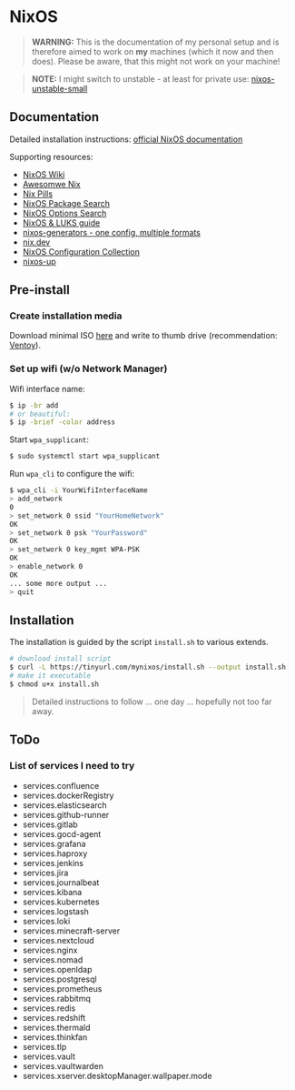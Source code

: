 # NixOS

> **WARNING:** This is the documentation of my personal setup and is therefore
aimed to work on **my** machines (which it now and then does). Please be aware,
that this might not work on your machine!

> **NOTE:** I might switch to unstable - at least for private use:
[nixos-unstable-small](https://channels.nixos.org/?prefix=nixos-unstable-small/)

## Documentation

Detailed installation instructions:
[official NixOS documentation](https://nixos.org/manual/nixos/stable)

Supporting resources:
- [NixOS Wiki](https://nixos.wiki/)
- [Awesomwe Nix](https://nix-community.github.io/awesome-nix/)
- [Nix Pills](https://nixos.org/guides/nix-pills/)
- [NixOS Package Search](https://search.nixos.org/packages)
- [NixOS Options Search](https://search.nixos.org/options)
- [NixOS & LUKS guide](https://gist.github.com/martijnvermaat/76f2e24d0239470dd71050358b4d5134#file-nixos-md)
- [nixos-generators - one config, multiple formats](https://github.com/nix-community/nixos-generators)
- [nix.dev](https://nix.dev)
- [NixOS Configuration Collection](https://nixos.wiki/wiki/Configuration_Collection)
- [nixos-up](https://github.com/samuela/nixos-up)

## Pre-install

### Create installation media

Download minimal ISO [here](https://channels.nixos.org/nixos-21.11/latest-nixos-minimal-x86_64-linux.iso)
and write to thumb drive (recommendation: [Ventoy](https://github.com/ventoy/Ventoy)).

### Set up wifi (w/o Network Manager)

Wifi interface name:
```bash
$ ip -br add
# or beautiful:
$ ip -brief -color address
```

Start `wpa_supplicant`:
```bash
$ sudo systemctl start wpa_supplicant
```

Run `wpa_cli` to configure the wifi:
```bash
$ wpa_cli -i YourWifiInterfaceName
> add_network
0
> set_network 0 ssid "YourHomeNetwork"
OK
> set_network 0 psk "YourPassword"
OK
> set_network 0 key_mgmt WPA-PSK
OK
> enable_network 0
OK
... some more output ...
> quit
```

## Installation

The installation is guided by the script `install.sh` to various extends.

```bash
# download install script
$ curl -L https://tinyurl.com/mynixos/install.sh --output install.sh
# make it executable
$ chmod u+x install.sh
```

> Detailed instructions to follow ... one day ... hopefully not too far away.

## ToDo

### List of services I need to try

- services.confluence
- services.dockerRegistry
- services.elasticsearch
- services.github-runner
- services.gitlab
- services.gocd-agent
- services.grafana
- services.haproxy
- services.jenkins
- services.jira
- services.journalbeat
- services.kibana
- services.kubernetes
- services.logstash
- services.loki
- services.minecraft-server
- services.nextcloud
- services.nginx
- services.nomad
- services.openldap
- services.postgresql
- services.prometheus
- services.rabbitmq
- services.redis
- services.redshift
- services.thermald
- services.thinkfan
- services.tlp
- services.vault
- services.vaultwarden
- services.xserver.desktopManager.wallpaper.mode

